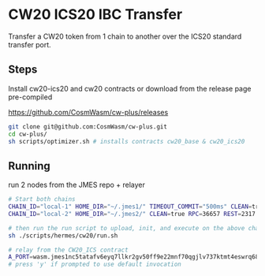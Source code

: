 # CW20 ICS20 IBC Transfer

Transfer a CW20 token from 1 chain to another over the ICS20 standard transfer port.

## Steps

Install cw20-ics20 and cw20 contracts
or download from the release page pre-compiled

<https://github.com/CosmWasm/cw-plus/releases>

```bash
git clone git@github.com:CosmWasm/cw-plus.git
cd cw-plus/
sh scripts/optimizer.sh # installs contracts cw20_base & cw20_ics20
```

## Running

run 2 nodes from the JMES repo + relayer

```bash
# Start both chains
CHAIN_ID="local-1" HOME_DIR="~/.jmes1/" TIMEOUT_COMMIT="500ms" CLEAN=true sh scripts/test_node.sh
CHAIN_ID="local-2" HOME_DIR="~/.jmes2/" CLEAN=true RPC=36657 REST=2317 PROFF=6061 P2P=36656 GRPC=8090 GRPC_WEB=8091 ROSETTA=8081 TIMEOUT_COMMIT="500ms" sh scripts/test_node.sh

# then run the run script to upload, init, and execute on the above chains
sh ./scripts/hermes/cw20/run.sh

# relay from the CW20_ICS contract
A_PORT=wasm.jmes1nc5tatafv6eyq7llkr2gv50ff9e22mnf70qgjlv737ktmt4eswrq68ev2p CHANNEL_VERSION=ics20-1 sh ./scripts/hermes/start.sh
# press 'y' if prompted to use default invocation
```
